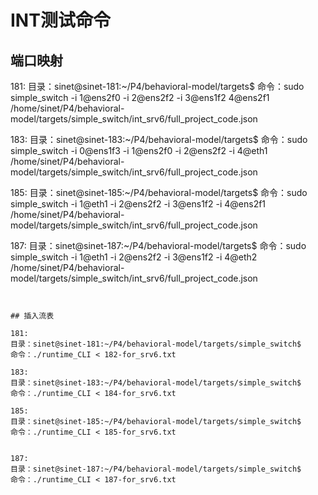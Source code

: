 # INT测试命令

## 端口映射


181: 
目录：sinet@sinet-181:~/P4/behavioral-model/targets$ 
命令：sudo simple_switch -i 1@ens2f0 -i 2@ens2f2 -i 3@ens1f2 4@ens2f1 /home/sinet/P4/behavioral-model/targets/simple_switch/int_srv6/full_project_code.json

183: 
目录：sinet@sinet-183:~/P4/behavioral-model/targets$ 
命令：sudo simple_switch -i 0@ens1f3 -i 1@ens2f0 -i 2@ens2f2 -i 4@eth1 /home/sinet/P4/behavioral-model/targets/simple_switch/int_srv6/full_project_code.json

185: 
目录：sinet@sinet-185:~/P4/behavioral-model/targets$ 
命令：sudo simple_switch -i 1@eth1 -i 2@ens2f2 -i 3@ens1f2 -i 4@ens2f1 /home/sinet/P4/behavioral-model/targets/simple_switch/int_srv6/full_project_code.json

187: 
目录：sinet@sinet-187:~/P4/behavioral-model/targets$ 
命令：sudo simple_switch -i 1@eth1 -i 2@ens2f2 -i 3@ens1f2 -i 4@eth2 /home/sinet/P4/behavioral-model/targets/simple_switch/int_srv6/full_project_code.json

```


## 插入流表

181: 
目录：sinet@sinet-181:~/P4/behavioral-model/targets/simple_switch$
命令：./runtime_CLI < 182-for_srv6.txt

183: 
目录：sinet@sinet-183:~/P4/behavioral-model/targets/simple_switch$
命令：./runtime_CLI < 184-for_srv6.txt 

185: 
目录：sinet@sinet-185:~/P4/behavioral-model/targets/simple_switch$ 
命令：./runtime_CLI < 185-for_srv6.txt 


187: 
目录：sinet@sinet-187:~/P4/behavioral-model/targets/simple_switch$ 
命令：./runtime_CLI < 187-for_srv6.txt 
